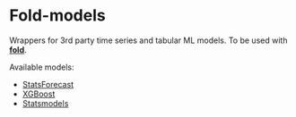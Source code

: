 # Fold-models

Wrappers for 3rd party time series and tabular ML models.
To be used with **[fold](https://github.com/dream-faster/fold)**.

Available models:
- [StatsForecast](https://github.com/Nixtla/statsforecast)
- [XGBoost](https://github.com/dmlc/xgboost)
- [Statsmodels](https://github.com/statsmodels/statsmodels)